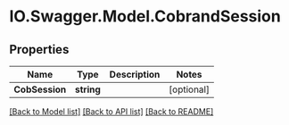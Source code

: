 # IO.Swagger.Model.CobrandSession
## Properties

Name | Type | Description | Notes
------------ | ------------- | ------------- | -------------
**CobSession** | **string** |  | [optional] 

[[Back to Model list]](../README.md#documentation-for-models) [[Back to API list]](../README.md#documentation-for-api-endpoints) [[Back to README]](../README.md)

